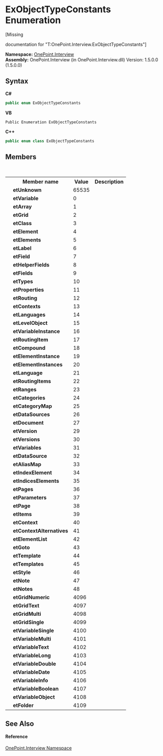 # ExObjectTypeConstants Enumeration
 

\[Missing <summary> documentation for "T:OnePoint.Interview.ExObjectTypeConstants"\]

**Namespace:**&nbsp;<a href="N_OnePoint_Interview">OnePoint.Interview</a><br />**Assembly:**&nbsp;OnePoint.Interview (in OnePoint.Interview.dll) Version: 1.5.0.0 (1.5.0.0)

## Syntax

**C#**<br />
``` C#
public enum ExObjectTypeConstants
```

**VB**<br />
``` VB
Public Enumeration ExObjectTypeConstants
```

**C++**<br />
``` C++
public enum class ExObjectTypeConstants
```


## Members
&nbsp;<table><tr><th></th><th>Member name</th><th>Value</th><th>Description</th></tr><tr><td /><td target="F:OnePoint.Interview.ExObjectTypeConstants.etUnknown">**etUnknown**</td><td>65535</td><td /></tr><tr><td /><td target="F:OnePoint.Interview.ExObjectTypeConstants.etVariable">**etVariable**</td><td>0</td><td /></tr><tr><td /><td target="F:OnePoint.Interview.ExObjectTypeConstants.etArray">**etArray**</td><td>1</td><td /></tr><tr><td /><td target="F:OnePoint.Interview.ExObjectTypeConstants.etGrid">**etGrid**</td><td>2</td><td /></tr><tr><td /><td target="F:OnePoint.Interview.ExObjectTypeConstants.etClass">**etClass**</td><td>3</td><td /></tr><tr><td /><td target="F:OnePoint.Interview.ExObjectTypeConstants.etElement">**etElement**</td><td>4</td><td /></tr><tr><td /><td target="F:OnePoint.Interview.ExObjectTypeConstants.etElements">**etElements**</td><td>5</td><td /></tr><tr><td /><td target="F:OnePoint.Interview.ExObjectTypeConstants.etLabel">**etLabel**</td><td>6</td><td /></tr><tr><td /><td target="F:OnePoint.Interview.ExObjectTypeConstants.etField">**etField**</td><td>7</td><td /></tr><tr><td /><td target="F:OnePoint.Interview.ExObjectTypeConstants.etHelperFields">**etHelperFields**</td><td>8</td><td /></tr><tr><td /><td target="F:OnePoint.Interview.ExObjectTypeConstants.etFields">**etFields**</td><td>9</td><td /></tr><tr><td /><td target="F:OnePoint.Interview.ExObjectTypeConstants.etTypes">**etTypes**</td><td>10</td><td /></tr><tr><td /><td target="F:OnePoint.Interview.ExObjectTypeConstants.etProperties">**etProperties**</td><td>11</td><td /></tr><tr><td /><td target="F:OnePoint.Interview.ExObjectTypeConstants.etRouting">**etRouting**</td><td>12</td><td /></tr><tr><td /><td target="F:OnePoint.Interview.ExObjectTypeConstants.etContexts">**etContexts**</td><td>13</td><td /></tr><tr><td /><td target="F:OnePoint.Interview.ExObjectTypeConstants.etLanguages">**etLanguages**</td><td>14</td><td /></tr><tr><td /><td target="F:OnePoint.Interview.ExObjectTypeConstants.etLevelObject">**etLevelObject**</td><td>15</td><td /></tr><tr><td /><td target="F:OnePoint.Interview.ExObjectTypeConstants.etVariableInstance">**etVariableInstance**</td><td>16</td><td /></tr><tr><td /><td target="F:OnePoint.Interview.ExObjectTypeConstants.etRoutingItem">**etRoutingItem**</td><td>17</td><td /></tr><tr><td /><td target="F:OnePoint.Interview.ExObjectTypeConstants.etCompound">**etCompound**</td><td>18</td><td /></tr><tr><td /><td target="F:OnePoint.Interview.ExObjectTypeConstants.etElementInstance">**etElementInstance**</td><td>19</td><td /></tr><tr><td /><td target="F:OnePoint.Interview.ExObjectTypeConstants.etElementInstances">**etElementInstances**</td><td>20</td><td /></tr><tr><td /><td target="F:OnePoint.Interview.ExObjectTypeConstants.etLanguage">**etLanguage**</td><td>21</td><td /></tr><tr><td /><td target="F:OnePoint.Interview.ExObjectTypeConstants.etRoutingItems">**etRoutingItems**</td><td>22</td><td /></tr><tr><td /><td target="F:OnePoint.Interview.ExObjectTypeConstants.etRanges">**etRanges**</td><td>23</td><td /></tr><tr><td /><td target="F:OnePoint.Interview.ExObjectTypeConstants.etCategories">**etCategories**</td><td>24</td><td /></tr><tr><td /><td target="F:OnePoint.Interview.ExObjectTypeConstants.etCategoryMap">**etCategoryMap**</td><td>25</td><td /></tr><tr><td /><td target="F:OnePoint.Interview.ExObjectTypeConstants.etDataSources">**etDataSources**</td><td>26</td><td /></tr><tr><td /><td target="F:OnePoint.Interview.ExObjectTypeConstants.etDocument">**etDocument**</td><td>27</td><td /></tr><tr><td /><td target="F:OnePoint.Interview.ExObjectTypeConstants.etVersion">**etVersion**</td><td>29</td><td /></tr><tr><td /><td target="F:OnePoint.Interview.ExObjectTypeConstants.etVersions">**etVersions**</td><td>30</td><td /></tr><tr><td /><td target="F:OnePoint.Interview.ExObjectTypeConstants.etVariables">**etVariables**</td><td>31</td><td /></tr><tr><td /><td target="F:OnePoint.Interview.ExObjectTypeConstants.etDataSource">**etDataSource**</td><td>32</td><td /></tr><tr><td /><td target="F:OnePoint.Interview.ExObjectTypeConstants.etAliasMap">**etAliasMap**</td><td>33</td><td /></tr><tr><td /><td target="F:OnePoint.Interview.ExObjectTypeConstants.etIndexElement">**etIndexElement**</td><td>34</td><td /></tr><tr><td /><td target="F:OnePoint.Interview.ExObjectTypeConstants.etIndicesElements">**etIndicesElements**</td><td>35</td><td /></tr><tr><td /><td target="F:OnePoint.Interview.ExObjectTypeConstants.etPages">**etPages**</td><td>36</td><td /></tr><tr><td /><td target="F:OnePoint.Interview.ExObjectTypeConstants.etParameters">**etParameters**</td><td>37</td><td /></tr><tr><td /><td target="F:OnePoint.Interview.ExObjectTypeConstants.etPage">**etPage**</td><td>38</td><td /></tr><tr><td /><td target="F:OnePoint.Interview.ExObjectTypeConstants.etItems">**etItems**</td><td>39</td><td /></tr><tr><td /><td target="F:OnePoint.Interview.ExObjectTypeConstants.etContext">**etContext**</td><td>40</td><td /></tr><tr><td /><td target="F:OnePoint.Interview.ExObjectTypeConstants.etContextAlternatives">**etContextAlternatives**</td><td>41</td><td /></tr><tr><td /><td target="F:OnePoint.Interview.ExObjectTypeConstants.etElementList">**etElementList**</td><td>42</td><td /></tr><tr><td /><td target="F:OnePoint.Interview.ExObjectTypeConstants.etGoto">**etGoto**</td><td>43</td><td /></tr><tr><td /><td target="F:OnePoint.Interview.ExObjectTypeConstants.etTemplate">**etTemplate**</td><td>44</td><td /></tr><tr><td /><td target="F:OnePoint.Interview.ExObjectTypeConstants.etTemplates">**etTemplates**</td><td>45</td><td /></tr><tr><td /><td target="F:OnePoint.Interview.ExObjectTypeConstants.etStyle">**etStyle**</td><td>46</td><td /></tr><tr><td /><td target="F:OnePoint.Interview.ExObjectTypeConstants.etNote">**etNote**</td><td>47</td><td /></tr><tr><td /><td target="F:OnePoint.Interview.ExObjectTypeConstants.etNotes">**etNotes**</td><td>48</td><td /></tr><tr><td /><td target="F:OnePoint.Interview.ExObjectTypeConstants.etGridNumeric">**etGridNumeric**</td><td>4096</td><td /></tr><tr><td /><td target="F:OnePoint.Interview.ExObjectTypeConstants.etGridText">**etGridText**</td><td>4097</td><td /></tr><tr><td /><td target="F:OnePoint.Interview.ExObjectTypeConstants.etGridMulti">**etGridMulti**</td><td>4098</td><td /></tr><tr><td /><td target="F:OnePoint.Interview.ExObjectTypeConstants.etGridSingle">**etGridSingle**</td><td>4099</td><td /></tr><tr><td /><td target="F:OnePoint.Interview.ExObjectTypeConstants.etVariableSingle">**etVariableSingle**</td><td>4100</td><td /></tr><tr><td /><td target="F:OnePoint.Interview.ExObjectTypeConstants.etVariableMulti">**etVariableMulti**</td><td>4101</td><td /></tr><tr><td /><td target="F:OnePoint.Interview.ExObjectTypeConstants.etVariableText">**etVariableText**</td><td>4102</td><td /></tr><tr><td /><td target="F:OnePoint.Interview.ExObjectTypeConstants.etVariableLong">**etVariableLong**</td><td>4103</td><td /></tr><tr><td /><td target="F:OnePoint.Interview.ExObjectTypeConstants.etVariableDouble">**etVariableDouble**</td><td>4104</td><td /></tr><tr><td /><td target="F:OnePoint.Interview.ExObjectTypeConstants.etVariableDate">**etVariableDate**</td><td>4105</td><td /></tr><tr><td /><td target="F:OnePoint.Interview.ExObjectTypeConstants.etVariableInfo">**etVariableInfo**</td><td>4106</td><td /></tr><tr><td /><td target="F:OnePoint.Interview.ExObjectTypeConstants.etVariableBoolean">**etVariableBoolean**</td><td>4107</td><td /></tr><tr><td /><td target="F:OnePoint.Interview.ExObjectTypeConstants.etVariableObject">**etVariableObject**</td><td>4108</td><td /></tr><tr><td /><td target="F:OnePoint.Interview.ExObjectTypeConstants.etFolder">**etFolder**</td><td>4109</td><td /></tr></table>

## See Also


#### Reference
<a href="N_OnePoint_Interview">OnePoint.Interview Namespace</a><br />
